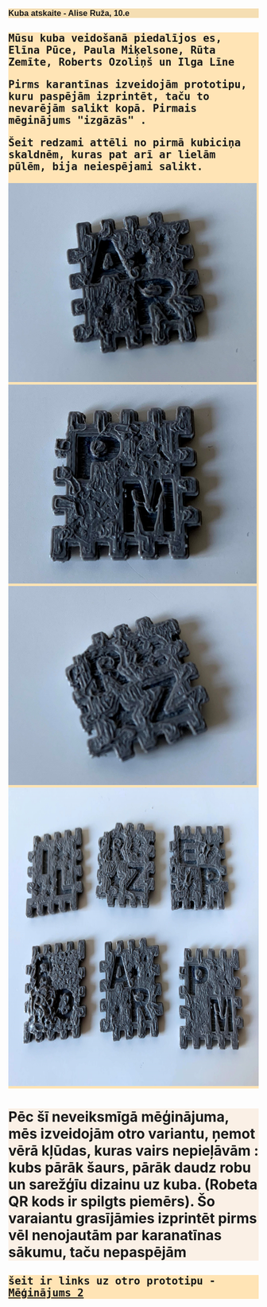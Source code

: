 <html>
<head>
<title> Kuba atskaite </title>
<meta charset="UTF-8">
        <style>
            body {background-image: url('Photos/kopiga1.jpg'); }
            h1 {background-color: Linen ;font-size: 26;}
            h2 {background-color: Moccasin ; font-family: monospace}
            h3 {background-color: Wheat ; font-family: "Trebuchet MS", Helvetica, sans-serif ; font-size: 90; }
                    article {-webkit-flex: 3;
  -ms-flex: 3;flex: 3; background-color: #e6ccff ; padding: 10px;}
         </style>  
		 <body>
		 <p><h3> Kuba atskaite - Alise Ruža, 10.e </h3></p>
		 <p><h2> Mūsu kuba veidošanā piedalījos es, Elīna Pūce, Paula Miķelsone, Rūta Zemīte, Roberts Ozoliņš un Ilga Līne 
		 <p>Pirms karantīnas izveidojām prototipu, kuru paspējām izprintēt, taču to nevarējām salikt kopā. Pirmais mēginājums "izgāzās" . </p>
		 <p> Šeit redzami attēli no pirmā kubiciņa skaldnēm, kuras pat arī ar lielām pūlēm, bija neiespējami salikt.  </p>
		 <img src="Photos/ar.jpg" alt="Alise" width="500" height="400"> <img src="Photos/pm.jpg" alt="Paula" width="500" height="400">
		 <img src="Photos/rz.jpg" alt="Ruta" width="500" height="400"> <img src="Photos/kopiga3.jpg" alt="Robets" width="800" height="600">
		 <p> <h1> Pēc šī neveiksmīgā mēģinājuma, mēs izveidojām otro variantu, ņemot vērā kļūdas, kuras vairs nepieļāvām : kubs pārāk šaurs, pārāk daudz robu un sarežģīu dizainu uz kuba. (Robeta QR kods ir spilgts piemērs). Šo varaiantu grasījāmies izprintēt pirms vēl nenojautām par karanatīnas sākumu, taču nepaspējām <p>
		 <p> <h2> šeit ir links uz otro prototipu - <a href="https://www.tinkercad.com/things/5W173aWeVgX-neat-robo/edit?sharecode=6Va6Pl42KeLXoyVNu5XuBydnEMwDYERlVVX2Km7VZtA="> Mēģinājums 2 </a> <p> 
		 